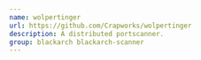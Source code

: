 ```yaml
---
name: wolpertinger
url: https://github.com/Crapworks/wolpertinger
description: A distributed portscanner.
group: blackarch blackarch-scanner
---
```

